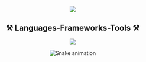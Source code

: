 <h1 align="center">
    <img src="https://readme-typing-svg.herokuapp.com/?font=Righteous&size=35&center=true&vCenter=true&width=500&height=70&duration=4000&lines=Hi+There!+👋;+I'm+Karolina!;+Welcome+on+my+profile!" />
</h1>
<h2 align="center">⚒️ Languages-Frameworks-Tools ⚒️</h2>
<div align="center">
  <a href="https://go-skill-icons.vercel.app/">
    <img
      src="https://go-skill-icons.vercel.app/api/icons?i=aws,azure,python,snowflake,mysql,mongodb,sqlite,postgresql,apache,kafka,databricks,dbtlabs,spark,jupyter,airflow,docker,iceberg,redshift,glue,django,flask,seaborn,pytorch,matlab,matplotlib,plotly,java,excel,git,github,html,css,markdown,&perline=10"
    />
  </a>
<br/>

![Snake animation](https://github.com/KWas866/KWas866/blob/output/github-contribution-grid-snake.svg)
